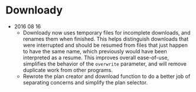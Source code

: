 Downloady
=========

- 2016 08 16
    - Downloady now uses temporary files for incomplete downloads, and renames them when finished. This helps distinguish downloads that were interrupted and should be resumed from files that just happen to have the same name, which previously would have been interpreted as a resume. This improves overall ease-of-use, simplifies the behavior of the `overwrite` parameter, and will remove duplicate work from other programs.
    - Rewrote the plan creator and download function to do a better job of separating concerns and simplify the plan selector.